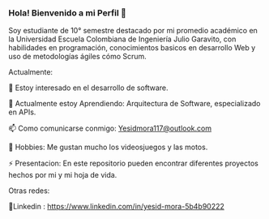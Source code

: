 ### Hola! Bienvenido a mi Perfil 👋

Soy estudiante de 10° semestre destacado por mi promedio académico en la Universidad Escuela Colombiana de Ingeniería Julio Garavito, con habilidades en programación, conocimientos basicos en desarrollo Web y uso de metodologías ágiles cómo Scrum.

Actualmente:

🔭 Estoy interesado en el desarrollo de software.

🌱 Actualmente estoy Aprendiendo: Arquitectura de Software, especializado en APIs.

📫 Como comunicarse conmigo: Yesidmora117@outlook.com

👾 Hobbies: Me gustan mucho los videosjuegos y las motos.

⚡ Presentacion: En este repositorio pueden encontrar diferentes proyectos hechos por mi y mi hoja de vida.


Otras redes:

💼Linkedin : https://www.linkedin.com/in/yesid-mora-5b4b90222


